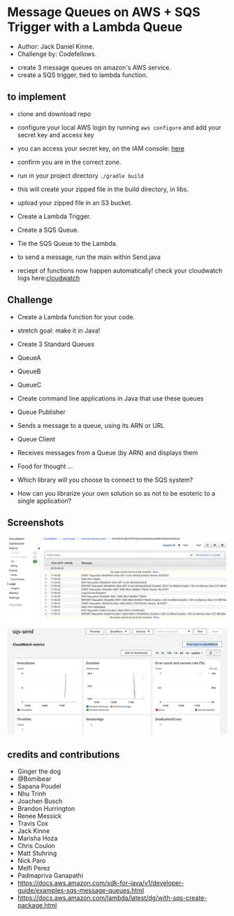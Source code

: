 # Message Queues on AWS + SQS Trigger with a Lambda Queue
- Author: Jack Daniel Kinne.
- Challenge by: Codefellows.
<!-- Short summary or background information -->
- create 3 message queues on amazon's AWS service.
- create a SQS trigger, tied to lambda function.

## to implement
- clone and download repo
- configure your local AWS login by running ```aws configure``` and add your secret key and access key
- you can access your secret key, on the IAM console: [here](https://console.aws.amazon.com/iam/home?region=us-west-2#/home)
- confirm you are in the correct zone.
- run in your project directory ```./gradle build``` 
- this will create your zipped file in the build directory, in libs.
- upload your zipped file in an S3 bucket.
- Create a Lambda Trigger.
- Create a SQS Queue.  
- Tie the SQS Queue to the Lambda.

- to send a message, run the main within Send.java
- reciept of functions now happen automatically!  check your cloudwatch logs here:[cloudwatch](https://us-west-2.console.aws.amazon.com/cloudwatch/home?region=us-west-2#logs:)

## Challenge
<!-- Description of the challenge -->

- Create a Lambda function for your code.
- stretch goal: make it in Java!

- Create 3 Standard Queues
-  QueueA
-  QueueB
-  QueueC
-  Create command line applications in Java that use these queues
-  Queue Publisher
-  Sends a message to a queue, using its ARN or URL
-  Queue Client
-  Receives messages from a Queue (by ARN) and displays them
-  Food for thought …
-  Which library will you choose to connect to the SQS system?
-  How can you librarize your own solution so as not to be esoteric to a single application?
  
## Screenshots
![cloudwatch logs showing activity](./src/main/resources/cloud-log.png)
![lambda function showing activity](./src/main/resources/lambda-monitor.png)

## credits and contributions
- Ginger the dog
- @Bomibear
- Sapana Poudel
- Nhu Trinh
- Joachen Busch
- Brandon Hurrington
- Renee Messick
- Travis Cox
- Jack Kinne
- Marisha Hoza
- Chris Coulon
- Matt Stuhring
- Nick Paro
- Melfi Perez
- Padmapriva Ganapathi
- https://docs.aws.amazon.com/sdk-for-java/v1/developer-guide/examples-sqs-message-queues.html
- https://docs.aws.amazon.com/lambda/latest/dg/with-sqs-create-package.html